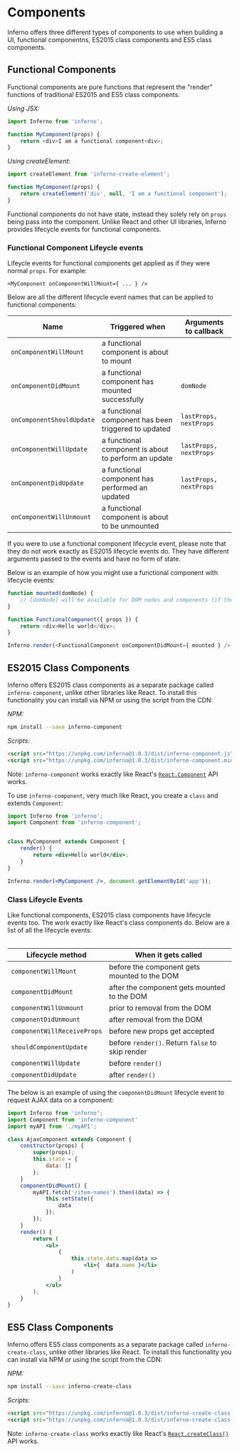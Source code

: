 # Components

Inferno offers three different types of components to use when building a UI, functional componentns, ES2015 class components and ES5 class components.

## Functional Components

Functional components are pure functions that represent the "render" functions of traditional ES2015 and ES5 class components.

*Using JSX:*
```js
import Inferno from 'inferno';

function MyComponent(props) {
	return <div>I am a functional component<div>;
}
```
*Using createElement:*
```js
import createElement from 'inferno-create-element';

function MyComponent(props) {
	return createElement('div', null, 'I am a functional component');
}
```

Functional components do not have state, instead they solely rely on `props` being pass into the component. Unlike React and
other UI libraries, Inferno provides lifecycle events for functional components.

### Functional Component Lifeycle events

Lifeycle events for functional components get applied as if they were normal `props`. For example:

`<MyComponent onComponentWillMount={ ... } />`

Below are all the different lifecycle event names that can be applied to functional components:

<table>
	<thead>
		<tr>
			<th>Name</th>
			<th>Triggered when</th>
			<th>Arguments to callback</th>
		</tr>
	</thead>
	<tbody>
		<tr>
			<td><code>onComponentWillMount</code></td>
			<td>a functional component is about to mount</td>
			<td></td>
		</tr>
		<tr>
			<td><code>onComponentDidMount</code></td>
			<td>a functional component has mounted successfully</td>
			<td><code>domNode</code></td>
		</tr>
		<tr>
			<td><code>onComponentShouldUpdate</code></td>
			<td>a functional component has been triggered to updated</td>
			<td><code>lastProps, nextProps</code></td>
		</tr>
		<tr>
			<td><code>onComponentWillUpdate</code></td>
			<td>a functional component is about to perform an update</td>
			<td><code>lastProps, nextProps</code></td>
		</tr>
		<tr>
			<td><code>onComponentDidUpdate</code></td>
			<td>a functional component has performed an updated</td>
			<td><code>lastProps, nextProps</code></td>
		</tr>
		<tr>
			<td><code>onComponentWillUnmount</code></td>
			<td>a functional component is about to be unmounted</td>
			<td></td>
		</tr>
	</tbody>
<table>

If you were to use a functional component lifecycle event, please note that they do not work exactly as ES2015 lifecycle events do.
They have different arguments passed to the events and have no form of state. 

Below is an example of how you might use a functional component with lifecycle events:

```javascript
function mounted(domNode) {
    // [domNode] will be available for DOM nodes and components (if the component has mounted to the DOM)
}

function FunctionalComponent({ props }) {
	return <div>Hello world</div>;
}

Inferno.render(<FunctionalComponent onComponentDidMount={ mounted } />, document.getElementById('app'));
```

## ES2015 Class Components

Inferno offers ES2015 class components as a separate package called `inferno-component`, unlike other libraries like React. To install this functionality
you can install via NPM or using the script from the CDN:

*NPM:*
```sh
npm install --save inferno-component
```
*Scripts:*
```html
<script src="https://unpkg.com/inferno@1.0.3/dist/inferno-component.js"></script>
<script src="https://unpkg.com/inferno@1.0.3/dist/inferno-component.min.js"></script>
```

Note: `inferno-component` works exactly like React's [`React.Component`](https://facebook.github.io/react/docs/react-api.html#react.component) API works.

To use `inferno-component`, very much like React, you create a `class` and extends `Component`:

```jsx
import Inferno from 'inferno';
import Component from 'inferno-component';


class MyComponent extends Component {
	render() {
		return <div>Hello world</div>;
	}
}

Inferno.render(<MyComponent />, document.getElementById('app'));
```

### Class Lifeycle Events

Like functional components, ES2015 class components have lifecycle events too. The work exactly like React's class
components do. Below are a list of all the lifecycle events:

<table>
	<thead>
		<tr>
			<th>Lifecycle method</th>
			<th>When it gets called</th>
		</tr>
	</thead>
	<tbody>
		<tr>
			<td><code>componentWillMount</code></td>
			<td>before the component gets mounted to the DOM</td>
		</tr>
		<tr>
			<td><code>componentDidMount</code></td>
			<td>after the component gets mounted to the DOM</td>
		</tr>
		<tr>
			<td><code>componentWillUnmount</code></td>
			<td>prior to removal from the DOM</td>
		</tr>
		<tr>
			<td><code>componentDidUnmount</code></td>
			<td>after removal from the DOM</td>
		</tr>
		<tr>
			<td><code>componentWillReceiveProps</code></td>
			<td>before new props get accepted</td>
		</tr>
		<tr>
			<td><code>shouldComponentUpdate</code></td>
			<td>before <code>render()</code>. Return <code>false</code> to skip render</td>
		</tr>
		<tr>
			<td><code>componentWillUpdate</code></td>
			<td>before <code>render()</code></td>
		</tr>
		<tr>
			<td><code>componentDidUpdate</code></td>
			<td>after <code>render()</code></td>
		</tr>
	</tbody>
</table>

The below is an example of using the `componentDidMount` lifecycle event to request AJAX data on a component:

```jsx
import Inferno from 'inferno';
import Component from 'inferno-component'
import myAPI from './myAPI';

class AjaxComponent extends Component {
	constructor(props) {
		super(props);
		this.state = {
			data: []
		};
	}
	componentDidMount() {
		myAPI.fetch('/item-names').then((data) => {
			this.setState({
				data
			});
		});
	}
	render() {
		return (
			<ul>
				{
					this.state.data.map(data => 
						<li>{  data.name }</li>
					)
				}
			</ul>
		);
	}
}
```

## ES5 Class Components

Inferno offers ES5 class components as a separate package called `inferno-create-class`, unlike other libraries like React. To install this functionality
you can install via NPM or using the script from the CDN:

*NPM:*
```sh
npm install --save inferno-create-class
```
*Scripts:*
```html
<script src="https://unpkg.com/inferno@1.0.3/dist/inferno-create-class.js"></script>
<script src="https://unpkg.com/inferno@1.0.3/dist/inferno-create-class.min.js"></script>
```

Note: `inferno-create-class` works exactly like React's [`React.createClass()`](https://facebook.github.io/react/docs/react-api.html#createclass) API works.